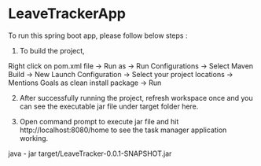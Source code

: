 # LeaveTrackerApp

To run this spring boot app, please follow below steps :

1) To build the project,

Right click on pom.xml file -> Run as -> Run Configurations -> Select Maven Build -> New Launch Configuration -> Select your project locations -> Mentions Goals as clean install package -> Run

2) After successfully running the project, refresh workspace once and you can see the executable jar file under target folder here.

3) Open command prompt to execute jar file and hit http://localhost:8080/home to see the task manager application working.

 java - jar target/LeaveTracker-0.0.1-SNAPSHOT.jar
